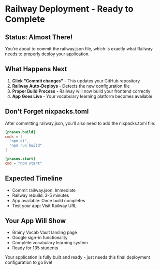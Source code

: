 # Railway Deployment - Ready to Complete

## Status: Almost There!
You're about to commit the railway.json file, which is exactly what Railway needs to properly deploy your application.

## What Happens Next
1. **Click "Commit changes"** - This updates your GitHub repository
2. **Railway Auto-Deploys** - Detects the new configuration file
3. **Proper Build Process** - Railway will now build your frontend correctly
4. **App Goes Live** - Your vocabulary learning platform becomes available

## Don't Forget nixpacks.toml
After committing railway.json, you'll also need to add the nixpacks.toml file:
```toml
[phases.build]
cmds = [
  "npm ci",
  "npm run build"
]

[phases.start]
cmd = "npm start"
```

## Expected Timeline
- Commit railway.json: Immediate
- Railway rebuild: 3-5 minutes
- App available: Once build completes
- Test your app: Visit Railway URL

## Your App Will Show
- Brainy Vocab Vault landing page
- Google sign-in functionality
- Complete vocabulary learning system
- Ready for 135 students

Your application is fully built and ready - just needs this final deployment configuration to go live!
